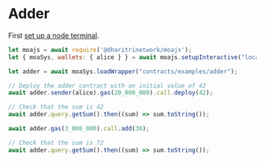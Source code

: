 # Adder

First [set up a node terminal](../../../../tutorial/src/interaction/interaction-basic.md).

```javascript
let moajs = await require('@dharitrinetwork/moajs');
let { moaSys, wallets: { alice } } = await moajs.setupInteractive("local-testnet");

let adder = await moaSys.loadWrapper("contracts/examples/adder");

// Deploy the adder contract with an initial value of 42
await adder.sender(alice).gas(20_000_000).call.deploy(42);

// Check that the sum is 42
await adder.query.getSum().then((sum) => sum.toString());

await adder.gas(3_000_000).call.add(30);

// Check that the sum is 72
await adder.query.getSum().then((sum) => sum.toString());

```
